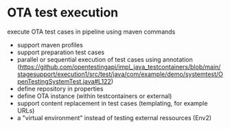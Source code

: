 # OTA test execution

execute OTA test cases in pipeline using maven commands

* support maven profiles
* support preparation test cases
* parallel or sequential execution of test cases using annotation (https://github.com/opentestingapi/impl_java_testcontainers/blob/main/stagesupport/execution1/src/test/java/com/example/demo/systemtest/OpenTestingSystemTest.java#L122)
* define repository in properties
* define OTA instance (within testcontainers or external)
* support content replacement in test cases (templating, for example URLs)
* a "virtual environment" instead of testing external ressources (Env2)

